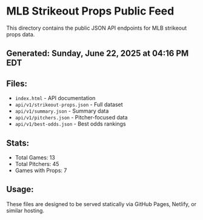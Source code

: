 # MLB Strikeout Props Public Feed

This directory contains the public JSON API endpoints for MLB strikeout props data.

## Generated: Sunday, June 22, 2025 at 04:16 PM EDT

## Files:
- `index.html` - API documentation
- `api/v1/strikeout-props.json` - Full dataset
- `api/v1/summary.json` - Summary data
- `api/v1/pitchers.json` - Pitcher-focused data  
- `api/v1/best-odds.json` - Best odds rankings

## Stats:
- Total Games: 13
- Total Pitchers: 45
- Games with Props: 7

## Usage:
These files are designed to be served statically via GitHub Pages, Netlify, or similar hosting.
